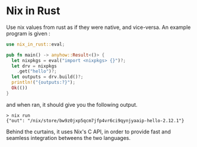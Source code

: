 # Nix in Rust

Use nix values from rust as if they were native, and vice-versa. An example program is given :

```rs
use nix_in_rust::eval;

pub fn main() -> anyhow::Result<()> {
  let nixpkgs = eval("import <nixpkgs> {}")?;
  let drv = nixpkgs
    .get("hello")?;
  let outputs = drv.build()?;
  println!("{outputs:?}");
  Ok(())
}
```
and when ran, it should give you the following output.
```
> nix run
{"out": "/nix/store/bw9z0jxp5qcm7jfp4vr6ci9qynjyaaip-hello-2.12.1"}
```

Behind the curtains, it uses Nix's C API, in order to provide fast and seamless integration betweens the two languages.

